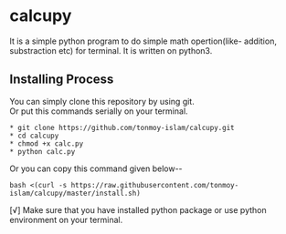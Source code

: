 # calcupy
It is a simple python program to do simple math opertion(like- addition, substraction etc) for terminal.  It is written on python3.

## Installing Process
You can simply clone this repository by using git. <br> Or put this commands serially on your terminal.
```
* git clone https://github.com/tonmoy-islam/calcupy.git
* cd calcupy
* chmod +x calc.py
* python calc.py
```

Or you can copy this command given below--
```
bash <(curl -s https://raw.githubusercontent.com/tonmoy-islam/calcupy/master/install.sh)
```
[√] Make sure that you have installed python package or use python environment on your terminal.  
